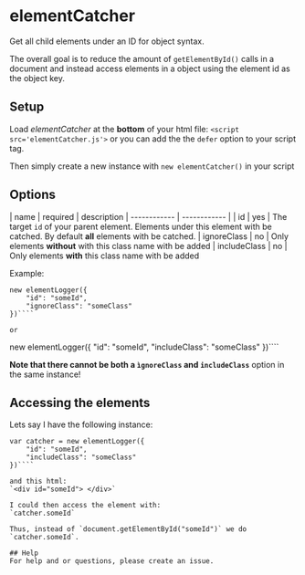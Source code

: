 # elementCatcher
Get all child elements under an ID for object syntax.

The overall goal is to reduce the amount of `getElementById()` calls in a document and instead access elements in a object using the element id as the object key.

## Setup
Load *elementCatcher* at the **bottom** of your html file: `<script src='elementCatcher.js'>` or you can add the the `defer` option to your script tag.

Then simply create a new instance with `new elementCatcher()` in your script

## Options
|   name | required | description
| ------------ | ------------ |
| id  | yes  | The target `id` of your parent element. Elements under this element with be catched. By default **all** elements with be catched.
| ignoreClass | no | Only elements **without**  with this class name with be added
| includeClass | no | Only elements **with** this class name with be added

Example: 
```
new elementLogger({
    "id": "someId",
    "ignoreClass": "someClass"
})````

or

```
new elementLogger({
    "id": "someId",
    "includeClass": "someClass"
})````

**Note that there cannot be both a `ìgnoreClass` and `includeClass`** option in the same instance!

## Accessing the elements
Lets say I have the following instance:
```
var catcher = new elementLogger({
    "id": "someId",
    "includeClass": "someClass"
})````

and this html:
`<div id="someId"> </div>`

I could then access the element with:
`catcher.someId`

Thus, instead of `document.getElementById("someId")` we do `catcher.someId`.

## Help
For help and or questions, please create an issue.